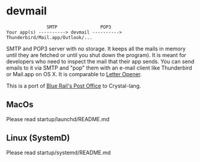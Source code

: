 # devmail

                   SMTP                POP3     
    Your app(s) ----------> devmail ----------> Thunderbird/Mail.app/Outlook/...
    

SMTP and POP3 server with no storage. It keeps all the mails in memory until they are fetched or until you shut down the program). It is meant for developers who need to inspect the mail that their app sends. You can send emails to it via SMTP and "pop" them with an e-mail client like Thunderbird or Mail.app on OS X. It is comparable to [Letter Opener](https://github.com/ryanb/letter_opener).

This is a port of [Blue Rail's Post Office](https://github.com/bluerail/post_office) to Crystal-lang.

## MacOs

Please read startup/launchd/README.md

## Linux (SystemD)

Please read startup/systemd/README.md
